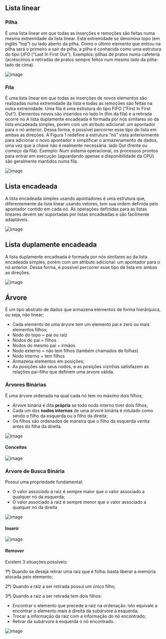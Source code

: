 
## Lista linear

### Pilha
É uma lista linear em que todas as inserções e remoções são feitas numa mesma extremidade da lista linear. Esta extremidade se denomina topo (em inglês “top”) ou lado aberto da pilha. Como o último elemento que entrou na pilha será o primeiro a sair da pilha, a pilha é conhecida como uma estrutura do tipo LIFO (“Last In First Out”). Exemplos: pilhas de pratos numa cafeteria (acréscimos e retiradas de pratos sempre feitos num mesmo lado da pilha- lado de cima).

![image](https://github.com/user-attachments/assets/a7d70ec1-12b2-4e6b-909e-935f04c8bf39)


### Fila
É uma lista linear em que todas as inserções de novos elementos são realizadas numa extremidade da lista e todas as remoções são feitas na outra extremidade. Uma fila é uma estrutura do tipo FIFO (“First In First Out”). Elementos novos são inseridos no lado In (fim da fila) e a retirada ocorre no A lista duplamente encadeada é formada por nós similares ao da lista encadeada simples, porém com um
atributo adicional: um apontador para o nó anterior. Dessa forma, é possível percorrer esse tipo de lista em
ambas as direções. A Figura 1 redefine a estrutura “nó” vista anteriormente para adicionar o novo apontador
e simplificar o armazenamento de dados, uma vez que a chave não é realmente necessária. lado Out (frente ou começo da fila). Exemplo: Num sistema operacional, os processos prontos para entrar em execução (aguardando apenas a disponibilidade da CPU) são geralmente mantidos numa fila.

![image](https://github.com/user-attachments/assets/986d26d1-9243-4e5f-931e-61a8ec31d5c5)



## Lista encadeada
A lista encadeada simples usando apontadores é uma estrutura que, diferentemente da lista linear usando vetores, tem sua ordem definida pelo apontador contido em cada nó. As operações definidas para as listas lineares devem ser suportadas por listas encadeadas e são facilmente adaptáveis. 

![image](https://github.com/user-attachments/assets/7b366ae9-95e7-42a5-96ff-44ffbdb985f0)

## Lista duplamente encadeada
A lista duplamente encadeada é formada por nós similares ao da lista encadeada simples, porém com um atributo adicional: um apontador para o nó anterior. Dessa forma, é possível percorrer esse tipo de lista em ambas as direções. 

![image](https://github.com/user-attachments/assets/721cfce4-b837-492b-809c-795adff8fe90)

## Árvore
 É um tipo abstrato de dados que armazena elementos de forma hierárquica, ou seja, não linear;
 - Cada elemento de uma árvore tem um elemento pai e zero ou mais elementos filhos;
 - Nodo do topo = pai ou raiz
 - Nodos do pai = filhos
 - Nodos do mesmo pai = irmãos
 - Nodo externo = não tem filhos (também chamados de folhas)
 - Nodo interno = tem filhos
 - Armazena elementos em posições;
 - As posições são seus nodos, e as posições vizinhas satisfazem as relações pai-filho que definem uma árvore válida.

 ### Árvores Binárias
 É uma árvore ordenada na qual cada nó tem no máximo dois filhos;
 - Árvore binária é dita **própria** se todo nodo interno tiver dois filhos;
 - Cada um dos **nodos internos** de uma árvore binária é rotulado como sendo o filho da esquerda ou o filho da direita;
 - Os filhos são ordenados de maneira que o filho da esquerda venha antes do filha da direita.

![image](https://github.com/user-attachments/assets/3aaaf869-aceb-4175-b7fd-0ae5ad52c0f9)

#### Conceitos
![image](https://github.com/user-attachments/assets/e67fd1b8-d5b1-4505-b4d9-020177ccf790)


### Árvore de Busca Binária
Possui uma propriedade fundamental: 
- O valor associado à raiz é sempre maior que o valor associado a qualquer nó da esquerda;
- O valor associado à raiz é sempre menor que o valor associado a qualquer nó da direita
 
![image](https://github.com/user-attachments/assets/6c42393d-411d-45c3-95b7-da3968e74b10)

#### Inserir

![image](https://github.com/user-attachments/assets/76e58f3f-2f93-4ef2-bc51-5c505cdf2251)


#### Remover

Existem 3 situações possíveis: 

1ª) Quando se deseja retirar uma raiz que é folha: basta liberar a memória alocada pelo elemento;

2ª) Quando a raiz a ser retirada possui um único filho;

3ª) Quando a raiz a ser retirada tem dois filhos:
 - Encontrar o elemento que precede a raiz na ordenação: isto equivale a encontrar o elemento mais à direita da subárvore à esquerda;
 - Trocar a informação da raiz com a informação do nó encontrado;
 - Retirar da subárvore à esquerda o nó encontrado.
 
![image](https://github.com/user-attachments/assets/9d68065f-9901-4619-b369-2f9f9aff591e)
